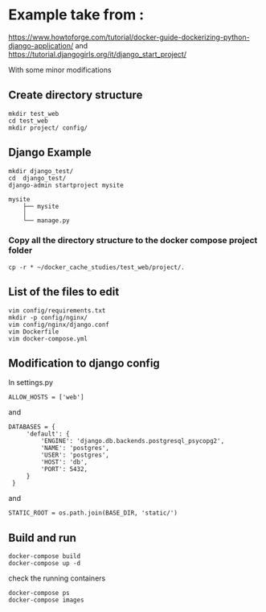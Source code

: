 # Example take from :
https://www.howtoforge.com/tutorial/docker-guide-dockerizing-python-django-application/
and
https://tutorial.djangogirls.org/it/django_start_project/

With some minor modifications

## Create directory structure

```
mkdir test_web
cd test_web
mkdir project/ config/
```
## Django Example
```
mkdir django_test/
cd  django_test/
django-admin startproject mysite
```
```
mysite
    ├── mysite
    │  
    └── manage.py
```
### Copy all the directory structure to the docker compose project folder
```
cp -r * ~/docker_cache_studies/test_web/project/.
```

## List of the files to edit
```
vim config/requirements.txt
mkdir -p config/nginx/
vim config/nginx/django.conf
vim Dockerfile
vim docker-compose.yml
```

## Modification to django config
In settings.py
```
ALLOW_HOSTS = ['web']
```
and
```
DATABASES = {  
     'default': {
         'ENGINE': 'django.db.backends.postgresql_psycopg2',
         'NAME': 'postgres',
         'USER': 'postgres',
         'HOST': 'db',
         'PORT': 5432,
     }
 }
```
and
```
STATIC_ROOT = os.path.join(BASE_DIR, 'static/')
```
## Build and run
```
docker-compose build
docker-compose up -d
```
check the running containers
```
docker-compose ps
docker-compose images
```
